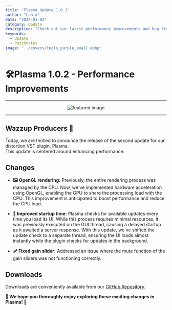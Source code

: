 ```yaml
---
title: "Plasma Update 1.0.2"
author: "Lunix"
date: "2024-01-02"
category: Update
description: "Check out our latest performance improvements and bug fixes for Plasma"
keywords:
  - Update
  - Patchnotes
image: "../covers/tools_purple_small.webp"
---
```


# 🛠️Plasma 1.0.2 - Performance Improvements

---

<div align="center">
  <img src="../../../covers/tools_purple_big.webp" alt="featured image">
</div>

---

## Wazzup Producers 🫡

Today, we are thrilled to announce the release of the second update for our distortion VST plugin, Plasma. \
This update is centered around enhancing performance.

## Changes

- **🖼️ OpenGL rendering:** Previously, the entire rendering process was managed by the CPU. Now, we've implemented hardware acceleration using OpenGL, enabling the GPU to share the processing load with the CPU. This improvement is anticipated to boost performance and reduce the CPU load.

- **🚀 Improved startup time:** Plasma checks for available updates every time you load its UI. While this process requires minimal resources, it was previously executed on the GUI thread, causing a delayed startup as it awaited a server response. With this update, we've shifted the update check to a separate thread, ensuring the UI loads almost instantly while the plugin checks for updates in the background.

- **🩹 Fixed gain slider:** Addressed an issue where the mute function of the gain sliders was not functioning correctly.

## Downloads

Downloads are conveniently available from our [GitHub Repository](https://github.com/Dimethoxy/Plasma/releases).

**🌟 We hope you thoroughly enjoy exploring these exciting changes in Plasma! 🌟**
